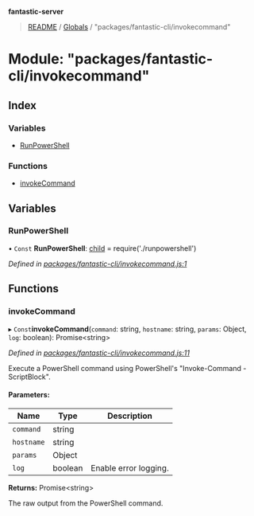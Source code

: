 **fantastic-server**

> [README](../README.md) / [Globals](../globals.md) / "packages/fantastic-cli/invokecommand"

# Module: "packages/fantastic-cli/invokecommand"

## Index

### Variables

* [RunPowerShell](_packages_fantastic_cli_invokecommand_.md#runpowershell)

### Functions

* [invokeCommand](_packages_fantastic_cli_invokecommand_.md#invokecommand)

## Variables

### RunPowerShell

• `Const` **RunPowerShell**: [child](_packages_fantastic_cli_runpowershell_.md#child) = require('./runpowershell')

*Defined in [packages/fantastic-cli/invokecommand.js:1](https://github.com/besimorhino/project-fantastic/blob/af5d0de/packages/fantastic-cli/invokecommand.js#L1)*

## Functions

### invokeCommand

▸ `Const`**invokeCommand**(`command`: string, `hostname`: string, `params`: Object, `log`: boolean): Promise\<string>

*Defined in [packages/fantastic-cli/invokecommand.js:11](https://github.com/besimorhino/project-fantastic/blob/af5d0de/packages/fantastic-cli/invokecommand.js#L11)*

Execute a PowerShell command using PowerShell's "Invoke-Command -ScriptBlock".

#### Parameters:

Name | Type | Description |
------ | ------ | ------ |
`command` | string |  |
`hostname` | string |  |
`params` | Object |  |
`log` | boolean | Enable error logging. |

**Returns:** Promise\<string>

The raw output from the PowerShell command.
